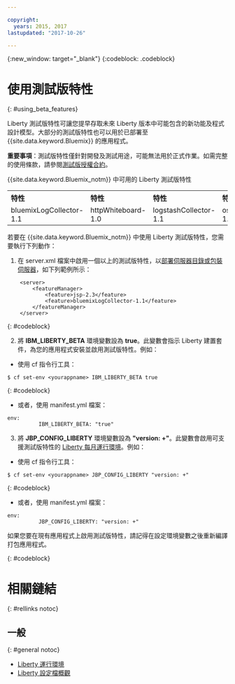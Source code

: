 ```yaml
---

copyright:
  years: 2015, 2017
lastupdated: "2017-10-26"

---
```


{:new_window: target="_blank"}
{:codeblock: .codeblock}

# 使用測試版特性
{: #using_beta_features}

Liberty 測試版特性可讓您提早存取未來 Liberty 版本中可能包含的新功能及程式設計模型。大部分的測試版特性也可以用於已部署至 {{site.data.keyword.Bluemix}} 的應用程式。

**重要事項**：測試版特性僅針對開發及測試用途，可能無法用於正式作業。如需完整的使用條款，請參閱[測試版授權合約](http://public.dhe.ibm.com/ibmdl/export/pub/software/websphere/wasdev/downloads/wlp/beta/lafiles/en.html)。

{{site.data.keyword.Bluemix_notm}} 中可用的 Liberty 測試版特性
<table>
<tr>
<th align="left">特性</th>
<th align="left">特性</th>
<th align="left">特性</th>
<th align="left">特性</th>
</tr>

<tr>
<td>bluemixLogCollector-1.1</td>
<td>httpWhiteboard-1.0</td>
<td>logstashCollector-1.1</td>
<td>osgiBundle-1.0</td>
</tr>
</table>

若要在 {{site.data.keyword.Bluemix_notm}} 中使用 Liberty 測試版特性，您需要執行下列動作：

1. 在 server.xml 檔案中啟用一個以上的測試版特性，以[部署伺服器目錄或包裝伺服器](optionsForPushing.html)，如下列範例所示：

```
    <server>
        <featureManager>
            <feature>jsp-2.3</feature>
            <feature>bluemixLogCollector-1.1</feature>
        </featureManager>
    </server>
```
{: #codeblock}

2.  將 **IBM_LIBERTY_BETA** 環境變數設為 **true**。此變數會指示 Liberty 建置套件，為您的應用程式安裝並啟用測試版特性。例如：
  * 使用 cf 指令行工具：
```
$ cf set-env <yourappname> IBM_LIBERTY_BETA true
```
{: #codeblock}

  * 或者，使用 manifest.yml 檔案：
```
env:
          IBM_LIBERTY_BETA: "true"
```

3. 將 **JBP_CONFIG_LIBERTY** 環境變數設為 **"version: +"**。此變數會啟用可支援測試版特性的 [Liberty 每月運行環境](buildpackDefaults.html#liberty_versions)。例如：
  * 使用 cf 指令行工具：
```
$ cf set-env <yourappname> JBP_CONFIG_LIBERTY "version: +"
```
{: #codeblock}

  * 或者，使用 manifest.yml 檔案：
```
env:
          JBP_CONFIG_LIBERTY: "version: +"
```

如果您要在現有應用程式上啟用測試版特性，請記得在設定環境變數之後重新編譯打包應用程式。

{: #codeblock}

# 相關鏈結
{: #rellinks notoc}
## 一般
{: #general notoc}
* [Liberty 運行環境](index.html)
* [Liberty 設定檔概觀](http://www-01.ibm.com/support/knowledgecenter/SSAW57_8.5.5/com.ibm.websphere.wlp.nd.doc/ae/cwlp_about.html)
